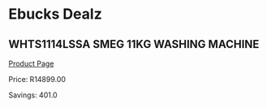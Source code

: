 
# Ebucks Dealz
## WHTS1114LSSA SMEG 11KG WASHING MACHINE
[Product Page](https://www.ebucks.com/web/shop/productSelected.do?prodId=1183616032&catId=704981826)

Price: R14899.00

Savings: 401.0


	